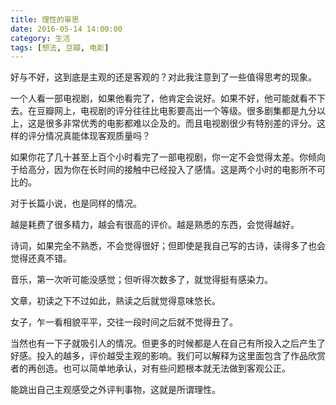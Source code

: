 ```yaml
---
title: 理性的审思
date: 2016-05-14 14:00:00
category: 生活
tags: [想法, 豆瓣, 电影]
---
```


好与不好，这到底是主观的还是客观的？对此我注意到了一些值得思考的现象。

<!--more-->

一个人看一部电视剧，如果他看完了，他肯定会说好。如果不好，他可能就看不下去。在豆瓣网上，电视剧的评分往往比电影要高出一个等级。很多剧集都是九分以上，这是很多非常优秀的电影都难以企及的。而且电视剧很少有特别差的评分。这样的评分情况真能体现客观质量吗？

如果你花了几十甚至上百个小时看完了一部电视剧，你一定不会觉得太差。你倾向于给高分，因为你在长时间的接触中已经投入了感情。这是两个小时的电影所不可比的。

对于长篇小说，也是同样的情况。

越是耗费了很多精力，越会有很高的评价。越是熟悉的东西，会觉得越好。

诗词，如果完全不熟悉，不会觉得很好；但即使是我自己写的古诗，读得多了也会觉得还真不错。

音乐，第一次听可能没感觉；但听得次数多了，就觉得挺有感染力。

文章，初读之下不过如此，熟读之后就觉得意味悠长。

女子，乍一看相貌平平，交往一段时间之后就不觉得丑了。

当然也有一下子就吸引人的情况。但更多的时候都是人在自己有所投入之后产生了好感。投入的越多，评价越受主观的影响。我们可以解释为这里面包含了作品欣赏者的再创造。也可以简单地承认，对有些问题根本就无法做到客观公正。

能跳出自己主观感受之外评判事物，这就是所谓理性。

